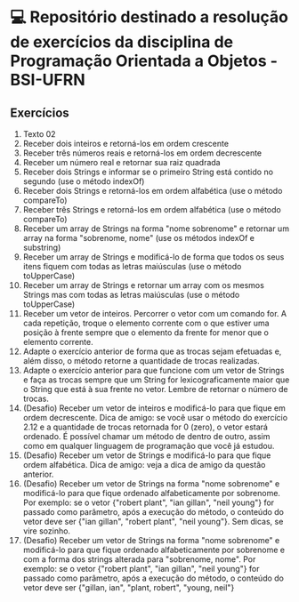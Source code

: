 # :computer: Repositório destinado a resolução de exercícios da disciplina de Programação Orientada a Objetos - BSI-UFRN

## Exercícios
1. Texto 02
  2. Receber dois inteiros e retorná-los em ordem crescente
  3. Receber três números reais e retorná-los em ordem decrescente
  4. Receber um número real e retornar sua raiz quadrada
  5. Receber dois Strings e informar se o primeiro String está contido no segundo (use o método indexOf)
  6. Receber dois Strings e retorná-los em ordem alfabética (use o método compareTo)
  7. Receber três Strings e retorná-los em ordem alfabética (use o método compareTo)
  8. Receber um array de Strings na forma "nome sobrenome" e retornar um array na forma "sobrenome, nome" (use os métodos indexOf e substring)
  9. Receber um array de Strings e modificá-lo de forma que todos os seus itens fiquem com todas as letras maiúsculas (use o método toUpperCase)
  10. Receber um array de Strings e retornar um array com os mesmos Strings mas com todas as letras maiúsculas (use o método toUpperCase)
  11. Receber um vetor de inteiros. Percorrer o vetor com um comando for. A cada repetição, troque o elemento corrente com o que estiver uma posição à frente sempre que o elemento da frente for menor que o elemento corrente. 
  12. Adapte o exercício anterior de forma que as trocas sejam efetuadas e, além disso, o método retorne a quantidade de trocas realizadas. 
  13. Adapte o exercício anterior para que funcione com um vetor de Strings e faça as trocas sempre que um String for lexicograficamente maior que o String que está à sua frente no vetor. Lembre de retornar o número de trocas.
  14. (Desafio) Receber um vetor de inteiros e modificá-lo para que fique em ordem decrescente. Dica de amigo: se você usar o método do exercício 2.12 e a quantidade de trocas retornada for 0 (zero), o vetor estará ordenado. É possível chamar um método de dentro de outro, assim como em qualquer linguagem de programação que você já estudou.
  15. (Desafio) Receber um vetor de Strings e modificá-lo para que fique ordem alfabética. Dica de amigo: veja a dica de amigo da questão anterior.
  16. (Desafio) Receber um vetor de Strings na forma "nome sobrenome" e modificá-lo para que fique ordenado alfabeticamente por sobrenome. Por exemplo: se o vetor {"robert plant", "ian gillan", "neil young"} for passado como parâmetro, após a execução do método, o conteúdo do vetor deve ser {"ian gillan", "robert plant",  "neil young"}. Sem dicas, se vire sozinho.
  17. (Desafio) Receber um vetor de Strings na forma "nome sobrenome" e modificá-lo para que fique ordenado alfabeticamente por sobrenome e com a forma dos strings alterada para "sobrenome, nome".  Por exemplo: se o vetor {"robert plant", "ian gillan", "neil young"} for passado como parâmetro, após a execução do método, o conteúdo do vetor deve ser {"gillan, ian", "plant, robert",  "young, neil"}
